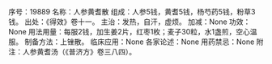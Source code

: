 序号：19889
名称：人参黄耆散
组成：人参5钱，黄耆5钱，杨芍药5钱，粉草3钱。
出处：《得效》卷十一。
主治：发热，自汗，虚烦。
加减：None
功效：None
用法用量：每服2钱，加生姜2片，红枣1枚；麦子30粒，水1盏煎，空心温服。
制备方法：上锉散。
临床应用：None
各家论述：None
用药禁忌：None
附注：人参黄耆汤（《普济方》卷三八四）。
